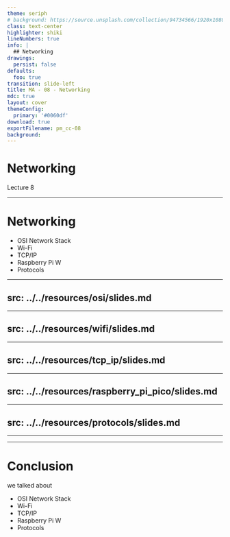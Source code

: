 ```yaml
---
theme: seriph
# background: https://source.unsplash.com/collection/94734566/1920x1080
class: text-center
highlighter: shiki
lineNumbers: true
info: |
  ## Networking
drawings:
  persist: false
defaults:
  foo: true
transition: slide-left
title: MA - 08 - Networking
mdc: true
layout: cover
themeConfig:
  primary: '#0060df'
download: true
exportFilename: pm_cc-08
background:
---
```


# Networking
Lecture 8

---

# Networking

- OSI Network Stack
- Wi-Fi
- TCP/IP
- Raspberry Pi W
- Protocols

<!-- OSI -->

---
src: ../../resources/osi/slides.md
---

<!-- WiFi -->

---
src: ../../resources/wifi/slides.md
---

<!-- TCP/IP -->

---
src: ../../resources/tcp_ip/slides.md
---

<!-- Raspberry Pi Pico -->

---
src: ../../resources/raspberry_pi_pico/slides.md
---

<!-- Protocols -->

---
src: ../../resources/protocols/slides.md
---

---
---
# Conclusion
we talked about

- OSI Network Stack
- Wi-Fi
- TCP/IP
- Raspberry Pi W
- Protocols
